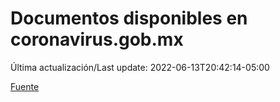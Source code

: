 # Documentos disponibles en coronavirus.gob.mx

Última actualización/Last update: 2022-06-13T20:42:14-05:00

 [Fuente](https://coronavirus.gob.mx/)

